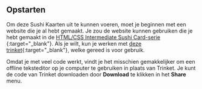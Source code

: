 ## Opstarten

Om deze Sushi Kaarten uit te kunnen voeren, moet je beginnen met een website die je al hebt gemaakt. Je zou de website kunnen gebruiken die je hebt gemaakt in de [HTML/CSS Intermediate Sushi Card-serie](https://projects.raspberrypi.org/nl-NL/projects/cd-intermediate-html-css-sushi) {:target="_blank"}. Als je wilt, kun je werken met [deze trinket](https://trinket.io/html/cde04b3ed8){:target="_blank"}, welke gereed is voor gebruik.

Omdat je met veel code werkt, vindt je het misschien gemakkelijker om een ​​offline teksteditor op je computer te gebruiken in plaats van Trinket. Je kunt de code van Trinket downloaden door **Download** te klikken in het **Share** menu.